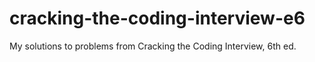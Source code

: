 # cracking-the-coding-interview-e6
My solutions to problems from Cracking the Coding Interview, 6th ed.
